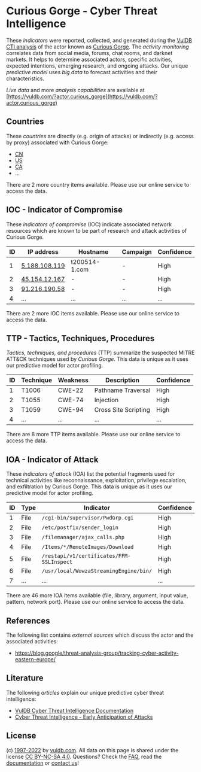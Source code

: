 # Curious Gorge - Cyber Threat Intelligence

These _indicators_ were reported, collected, and generated during the [VulDB CTI analysis](https://vuldb.com/?kb.cti) of the actor known as [Curious Gorge](https://vuldb.com/?actor.curious_gorge). The _activity monitoring_ correlates data from social media, forums, chat rooms, and darknet markets. It helps to determine associated actors, specific activities, expected intentions, emerging research, and ongoing attacks. Our unique _predictive model_ uses _big data_ to forecast activities and their characteristics.

_Live data_ and more _analysis capabilities_ are available at [https://vuldb.com/?actor.curious_gorge](https://vuldb.com/?actor.curious_gorge)

## Countries

These _countries_ are directly (e.g. origin of attacks) or indirectly (e.g. access by proxy) associated with Curious Gorge:

* [CN](https://vuldb.com/?country.cn)
* [US](https://vuldb.com/?country.us)
* [CA](https://vuldb.com/?country.ca)
* ...

There are 2 more country items available. Please use our online service to access the data.

## IOC - Indicator of Compromise

These _indicators of compromise_ (IOC) indicate associated network resources which are known to be part of research and attack activities of Curious Gorge.

ID | IP address | Hostname | Campaign | Confidence
-- | ---------- | -------- | -------- | ----------
1 | [5.188.108.119](https://vuldb.com/?ip.5.188.108.119) | t200514-1.com | - | High
2 | [45.154.12.167](https://vuldb.com/?ip.45.154.12.167) | - | - | High
3 | [91.216.190.58](https://vuldb.com/?ip.91.216.190.58) | - | - | High
4 | ... | ... | ... | ...

There are 2 more IOC items available. Please use our online service to access the data.

## TTP - Tactics, Techniques, Procedures

_Tactics, techniques, and procedures_ (TTP) summarize the suspected MITRE ATT&CK techniques used by _Curious Gorge_. This data is unique as it uses our predictive model for actor profiling.

ID | Technique | Weakness | Description | Confidence
-- | --------- | -------- | ----------- | ----------
1 | T1006 | CWE-22 | Pathname Traversal | High
2 | T1055 | CWE-74 | Injection | High
3 | T1059 | CWE-94 | Cross Site Scripting | High
4 | ... | ... | ... | ...

There are 8 more TTP items available. Please use our online service to access the data.

## IOA - Indicator of Attack

These _indicators of attack_ (IOA) list the potential fragments used for technical activities like reconnaissance, exploitation, privilege escalation, and exfiltration by Curious Gorge. This data is unique as it uses our predictive model for actor profiling.

ID | Type | Indicator | Confidence
-- | ---- | --------- | ----------
1 | File | `/cgi-bin/supervisor/PwdGrp.cgi` | High
2 | File | `/etc/postfix/sender_login` | High
3 | File | `/filemanager/ajax_calls.php` | High
4 | File | `/Items/*/RemoteImages/Download` | High
5 | File | `/restapi/v1/certificates/FFM-SSLInspect` | High
6 | File | `/usr/local/WowzaStreamingEngine/bin/` | High
7 | ... | ... | ...

There are 46 more IOA items available (file, library, argument, input value, pattern, network port). Please use our online service to access the data.

## References

The following list contains _external sources_ which discuss the actor and the associated activities:

* https://blog.google/threat-analysis-group/tracking-cyber-activity-eastern-europe/

## Literature

The following _articles_ explain our unique predictive cyber threat intelligence:

* [VulDB Cyber Threat Intelligence Documentation](https://vuldb.com/?kb.cti)
* [Cyber Threat Intelligence - Early Anticipation of Attacks](https://www.scip.ch/en/?labs.20201022)

## License

(c) [1997-2022](https://vuldb.com/?kb.changelog) by [vuldb.com](https://vuldb.com/?kb.about). All data on this page is shared under the license [CC BY-NC-SA 4.0](https://creativecommons.org/licenses/by-nc-sa/4.0/). Questions? Check the [FAQ](https://vuldb.com/?kb.faq), read the [documentation](https://vuldb.com/?kb) or [contact us](https://vuldb.com/?contact)!
